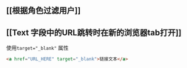 ## [[根据角色过滤用户]]

## [[Text 字段中的URL跳转时在新的浏览器tab打开]]

使用`target="_blank"` 属性
```HTML
<a href="URL_HERE" target="_blank">链接文本</a>
```

